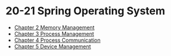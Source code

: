 # 20-21 Spring Operating System
- [Chapter 2 Memory Management](memory-management.md)
- [Chapter 3 Process Management](process-management.md)
- [Chapter 4 Process Communication](process-communication.md)
- [Chapter 5 Device Management](device-management.md)
